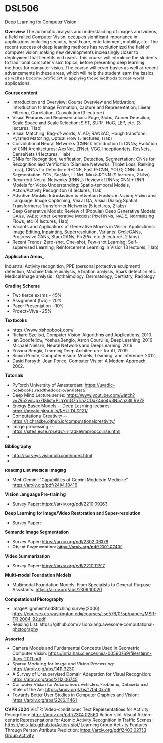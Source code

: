 # DSL506
Deep Learning for Computer Vision


__Overview__ The automatic analysis and understanding of images and videos, a field called Computer Vision, occupies significant importance in applications including security, healthcare, entertainment, mobility, etc. The recent success of deep learning methods has revolutionized the field of computer vision, making new developments increasingly closer to deployment that benefits end users. This course will introduce the students to traditional computer vision topics, before presenting deep learning methods for computer vision. The course will cover basics as well as recent advancements in these areas, which will help the student learn the basics as well as become proficient in applying these methods to real-world applications. 

__Course content__ 

* Introduction and Overview: Course Overview and Motivation; Introduction to Image Formation, Capture and Representation; Linear Filtering, Correlation, Convolution (3 lectures)
* Visual Features and Representations: Edge, Blobs, Corner Detection; Scale Space and Scale Selection; SIFT, SURF; HoG, LBP, etc. (3 lectures, 1 lab)
* Visual Matching: Bag-of-words, VLAD; RANSAC, Hough transform; Pyramid Matching; Optical Flow (3 lectures, 1 lab)
* Convolutional Neural Networks (CNNs): Introduction to CNNs; Evolution of CNN Architectures: AlexNet, ZFNet, VGG, InceptionNets, ResNets, DenseNets (4 lectures, 1 lab)
* CNNs for Recognition, Verification, Detection, Segmentation: CNNs for Recognition and Verification (Siamese Networks, Triplet Loss, Ranking Loss); CNNs for Detection: R-CNN, Fast R-CNN, YOLO; CNNs for Segmentation: FCN, SegNet, U-Net, Mask-RCNN (9 lectures, 2 labs)
* Recurrent Neural Networks (RNNs): Review of RNNs; CNN + RNN Models for Video Understanding: Spatio-temporal Models, Action/Activity Recognition (4 lectures, 1 lab)
* Attention Models: Introduction to Attention Models in Vision; Vision and Language: Image Captioning, Visual QA, Visual Dialog; Spatial 	Transformers; Transformer Networks (5 lectures, 2 labs)
* Deep Generative Models: Review of (Popular) Deep Generative Models: GANs, VAEs; Other Generative Models: PixelRNNs, NADE, Normalizing Flows, etc (4 lectures, 1 lab)
* Variants and Applications of Generative Models in Vision: Applications: Image Editing, Inpainting, Superresolution, Variants: CycleGANs, Progressive GANs, StackGANs, Pix2Pix, etc (5 lectures, 2 labs)
* Recent Trends: Zero-shot, One-shot, Few-shot Learning; Self-supervised Learning; Reinforcement Learning in Vision (3 lectures, 1 lab)

__Application Areas___

Industrial Activity recognition, PPE (personal protective equipment) detection, Machine failure analysis, Vibration analysis, Spark detection etc. 
Medical Image analysis : Opthalmology, Dermatology, Dentistry, Radiology


__Grading Scheme__

* Two tierce exams - 45% 
* Assignment (two) - 20%  
* Paper Presentation - 10%
* Project+Viva - 25%

__Textbooks__
- https://www.bishopbook.com/
- Richard Szeliski, Computer Vision: Algorithms and Applications, 2010.
- Ian Goodfellow, Yoshua Bengio, Aaron Courville, Deep Learning, 2016 Michael Nielsen, Neural Networks and Deep Learning, 2016
- Yoshua Bengio, Learning Deep Architectures for AI, 2009
- Simon Prince, Computer Vision: Models, Learning, and Inference, 2012.
- David Forsyth, Jean Ponce, Computer Vision: A Modern Approach, 2002.

__Tutorials__
* PyTorch University of Amesterdam: https://uvadlc-notebooks.readthedocs.io/en/latest/
* Deep Mind Lecture series: https://www.youtube.com/watch?v=7R52wiUgxZI&list=PLqYmG7hTraZCDxZ44o4p3N5Anz3lLRVZF
* Energy Based Models -- Deep Learning lectures: https://atcold.github.io/NYU-DLSP21/
* Computational Creativity -- https://richradke.github.io/computationalcreativity/
* Image processing -- https://sites.ecse.rpi.edu/~rjradke/improccourse.html
* 

__Bibliography__ 
* http://surveys.visionbib.com/index.html
* 

__Reading List__
__Medical Imaging__
* Med-Gemini: "Capabilities of Gemini Models in Medicine" https://arxiv.org/pdf/2404.18416

__Vision Language Pre-training__
* Survey Paper: https://arxiv.org/pdf/2210.09263

__Deep Learning for Image/Video Restoration and Super-resolution__
* Survey Paper: 

__Semantic Image Segmentation__
* Survey Paper: https://arxiv.org/pdf/2302.06378
* Object Segmentation: https://arxiv.org/pdf/2301.07499

__Video Summarization__
* Survey Paper: https://arxiv.org/pdf/2210.11707

__Multi-modal Foundation Models__
* Multimodal Foundation Models: From Specialists to General-Purpose Assistants: https://arxiv.org/abs/2309.10020

__Computational Photography__
* ImageAlignmentAndStitching survey(2006): https://courses.cs.washington.edu/courses/cse576/05sp/papers/MSR-TR-2004-92.pdf
* Reading List: https://github.com/visionxiang/awesome-computational-photography


__Assorted__
* Camera Models and Fundamental Concepts Used in Geometric Computer Vision: https://inria.hal.science/inria-00590269/file/sturm-ftcgv-2011.pdf
* Sparse Modeling for Image and Vision Processing: https://arxiv.org/abs/1411.3230
* A Survey of Unsupervised Domain Adaptation for Visual Recognition: https://arxiv.org/abs/2112.06745
* Computer Vision for Autonomous Vehicles: Problems, Datasets and State of the Art: https://arxiv.org/abs/1704.05519
* Towards Better User Studies in Computer Graphics and Vision: https://arxiv.org/abs/2206.11461


__CVPR 2024__
VicTR: Video-conditioned Text Representations for Activity Recognition: https://arxiv.org/pdf/2304.02560
Action-slot: Visual Action-centric Representations for Atomic Activity Recognition in Traffic Scenes: https://hcis-lab.github.io/Action-slot/
Learning Group Activity Features Through Person Attribute Prediction: https://arxiv.org/pdf/2403.02753
[Group Activity](https://openaccess.thecvf.com/content/CVPR2024/papers/Zhang_Bi-Causal_Group_Activity_Recognition_via_Bidirectional_Causality_CVPR_2024_paper.pdf)














